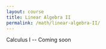 ```yaml
---
layout: course
title: Linear Algebra II
permalink: /math/linear-algebra-II/
---
```


Calculus I -- Coming soon